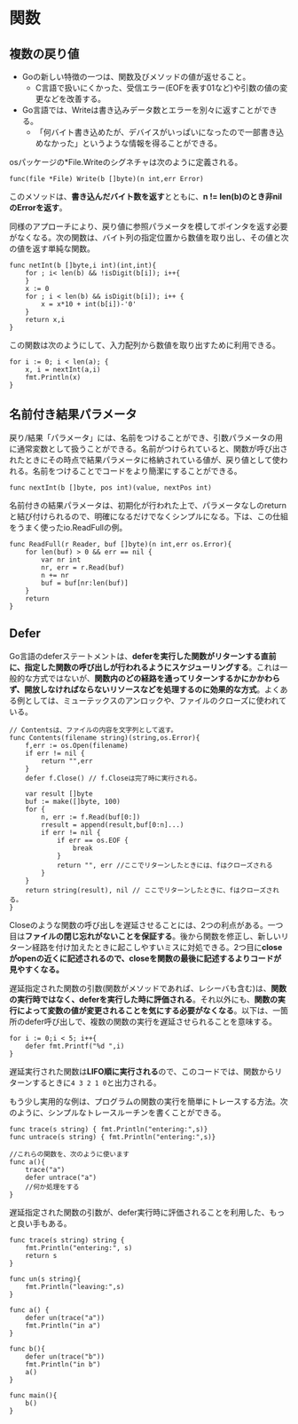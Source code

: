 # 関数
## 複数の戻り値
- Goの新しい特徴の一つは、関数及びメソッドの値が返せること。
    - C言語で扱いにくかった、受信エラー(EOFを表す01など)や引数の値の変更などを改善する。
- Go言語では、Writeは書き込みデータ数とエラーを別々に返すことができる。
    - 「何バイト書き込めたが、デバイスがいっぱいになったので一部書き込めなかった」というような情報を得ることができる。

osパッケージの*File.Writeのシグネチャは次のように定義される。
```golang
func(file *File) Write(b []byte)(n int,err Error)
```
このメソッドは、**書き込んだバイト数を返す**とともに、**n != len(b)のとき非nilのErrorを返す**。

同様のアプローチにより、戻り値に参照パラメータを模してポインタを返す必要がなくなる。次の関数は、バイト列の指定位置から数値を取り出し、その値と次の値を返す単純な関数。
```golang
func netInt(b []byte,i int)(int,int){
    for ; i< len(b) && !isDigit(b[i]); i++{
    }
    x := 0
    for ; i < len(b) && isDigit(b[i]); i++ {
        x = x*10 + int(b[i])-'0'
    }
    return x,i
}
```
この関数は次のようにして、入力配列から数値を取り出すために利用できる。
```golang
for i := 0; i < len(a); {
    x, i = nextInt(a,i)
    fmt.Println(x)
}
```

## 名前付き結果パラメータ
戻り/結果「パラメータ」には、名前をつけることができ、引数パラメータの用に通常変数として扱うことができる。名前がつけられていると、関数が呼び出されたときにその時点で結果パラメータに格納されている値が、戻り値として使われる。名前をつけることでコードをより簡潔にすることができる。
```golang
func nextInt(b []byte, pos int)(value, nextPos int)
```

名前付きの結果パラメータは、初期化が行われた上で、パラメータなしのreturnと結び付けられるので、明確になるだけでなくシンプルになる。下は、この仕組をうまく使ったio.ReadFullの例。
```golang
func ReadFull(r Reader, buf []byte)(n int,err os.Error){
    for len(buf) > 0 && err == nil {
        var nr int
        nr, err = r.Read(buf)
        n += nr
        buf = buf[nr:len(buf)]
    }
    return
}
```

## Defer
Go言語のdeferステートメントは、**deferを実行した関数がリターンする直前に、指定した関数の呼び出しが行われるようにスケジューリングする**。これは一般的な方式ではないが、**関数内のどの経路を通ってリターンするかにかかわらず、開放しなければならないリソースなどを処理するのに効果的な方式**。よくある例としては、ミューテックスのアンロックや、ファイルのクローズに使われている。
```golang
// Contentsは、ファイルの内容を文字列として返す。
func Contents(filename string)(string,os.Error){
    f,err := os.Open(filename)
    if err != nil {
        return "",err
    }
    defer f.Close() // f.Closeは完了時に実行される。

    var result []byte
    buf := make([]byte, 100)
    for {
        n, err := f.Read(buf[0:])
        rresult = append(result,buf[0:n]...)
        if err != nil {
            if err == os.EOF {
                break
            }
            return "", err //ここでリターンしたときには、fはクローズされる
        }
    }
    return string(result), nil // ここでリターンしたときに、fはクローズされる。
}
```
Closeのような関数の呼び出しを遅延させることには、2つの利点がある。一つ目は**ファイルの閉じ忘れがないことを保証する**。後から関数を修正し、新しいリターン経路を付け加えたときに起こしやすいミスに対処できる。2つ目に**closeがopenの近くに記述されるので、closeを関数の最後に記述するよりコードが見やすくなる。**

遅延指定された関数の引数(関数がメソッドであれば、レシーバも含む)は、**関数の実行時ではなく、deferを実行した時に評価される**。それ以外にも、**関数の実行によって変数の値が変更されることを気にする必要がなくなる**。以下は、一箇所のdefer呼び出しで、複数の関数の実行を遅延させられることを意味する。
```golang
for i := 0;i < 5; i++{
    defer fmt.Printf("%d ",i)
}
```
遅延実行された関数は**LIFO順に実行される**ので、このコードでは、関数からリターンするときに`4 3 2 1 0`と出力される。

もう少し実用的な例は、プログラムの関数の実行を簡単にトレースする方法。次のように、シンプルなトレースルーチンを書くことができる。
```golang
func trace(s string) { fmt.Println("entering:",s)}
func untrace(s string) { fmt.Println("entering:",s)}

//これらの関数を、次のように使います
func a(){
    trace("a")
    defer untrace("a")
    //何か処理をする
}
```
遅延指定された関数の引数が、defer実行時に評価されることを利用した、もっと良い手もある。
```golang
func trace(s string) string {
    fmt.Println("entering:", s)
    return s
}

func un(s string){
    fmt.Println("leaving:",s)
}

func a() {
    defer un(trace("a"))
    fmt.Println("in a")
}

func b(){
    defer un(trace("b"))
    fmt.Println("in b")
    a()
}

func main(){
    b()
}
```